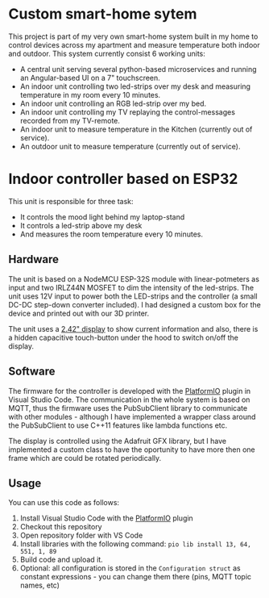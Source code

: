 # Custom smart-home sytem

This project is part of my very own smart-home system built in my home to control devices across my apartment and measure temperature both indoor and outdoor. This system currently consist 6 working units:

* A central unit serving several python-based microservices and running an Angular-based UI on a 7" touchscreen. 
* An indoor unit controlling two led-strips over my desk and measuring temperature in my room every 10 minutes.
* An indoor unit controlling an RGB led-strip over my bed.
* An indoor unit controlling my TV replaying the control-messages recorded from my TV-remote.
* An indoor unit to measure temperature in the Kitchen (currently out of service).
* An outdoor unit to measure temperature (currently out of service).

# Indoor controller based on ESP32

This unit is responsible for three task:

* It controls the mood light behind my laptop-stand
* It controls a led-strip above my desk
* And measures the room temperature every 10 minutes.



## Hardware

The unit is based on a NodeMCU ESP-32S module with linear-potmeters as input and two IRLZ44N MOSFET to dim the intensity of the led-strips. The unit uses 12V input to power both the LED-strips and the controller (a small DC-DC step-down converter included). I had designed a custom box for the device and printed out with our 3D printer. 

The unit uses a [2.42" display](https://www.ebay.com/itm/I2C-2-42-OLED-128x64-Graphic-OLED-White-Display-Arduino-PIC-Multi-wii/191835417966?ssPageName=STRK%3AMEBIDX%3AIT&_trksid=p2057872.m2749.l2649) to show current information and also, there is a hidden capacitive touch-button under the hood to switch on/off the display.



## Software

The firmware for the controller is developed with the [PlatformIO](https://platformio.org/) plugin in Visual Studio Code. The communication in the whole system is based on MQTT, thus the firmware uses the PubSubClient library to communicate with other modules - although I have implemented a wrapper class around the PubSubClient to use C++11 features like lambda functions etc.

The display is controlled using the Adafruit GFX library, but I have implemented a custom class to have the oportunity to have more then one frame which are could be rotated periodically.

## Usage

You can use this code as follows:

1. Install Visual Studio Code with the [PlatformIO](https://platformio.org/) plugin
2. Checkout this repository
3. Open repository folder with VS Code
4. Install libraries with the following command: `pio lib install 13, 64, 551, 1, 89`
5. Build code and upload it.
6. Optional: all configuration is stored in the `Configuration struct` as constant expressions - you can change them there (pins, MQTT topic names, etc)
